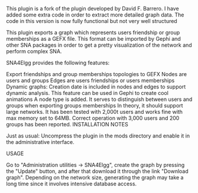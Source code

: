 This plugin is a fork of the plugin developed by David F. Barrero. I have added some extra code in order to extract more detailed graph data.
The code in this version is now fully functional but not very well structured

This plugin exports a graph which represents users friendship or group memberships as a GEFX file. This format can be imported by Gephi and other SNA packages in order to get a pretty visualization of the network and perform complex SNA.

SNA4Elgg provides the following features:

Export friendships and group memberships topologies to GEFX
Nodes are users and groups
Edges are users friendships or users memberships
Dynamic graphs: Creation date is included in nodes and edges to support dynamic analysis. This feature can be used in Gephi to create cool animations
A node type is added. It serves to distinguish between users and groups when exporting groups memberships
In theory, it should support large networks. It has been tested with 2,000t users and works fine with max memory set to 64MB. Correct operation with 3,000 users and 200 groups has been reported.
INSTALLATION NOTES

Just as usual: Uncompress the plugin in the mods directory and enable it in the administrative interface.

USAGE

Go to "Administration utilities -> SNA4Elgg", create the graph by pressing the "Update" button, and after that download it through the link "Download graph". Depending on the network size, generating the graph may take a long time since it involves intensive database access.
